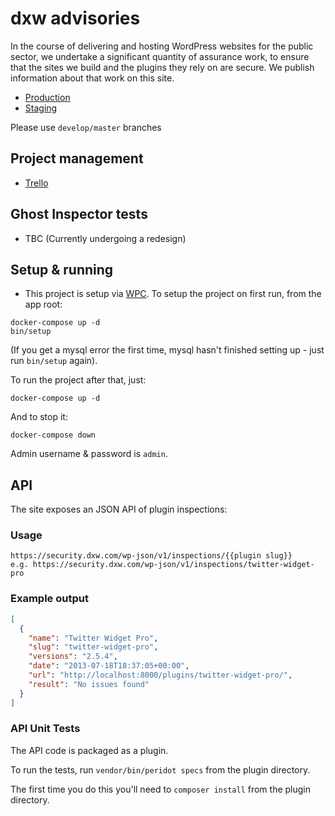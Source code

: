 # dxw advisories

In the course of delivering and hosting WordPress websites for the public sector, we undertake a significant quantity of assurance work, to ensure that the sites we build and the plugins they rely on are secure.
We publish information about that work on this site.

* [Production](https://security.dxw.com)
* [Staging](https://advisories.staging.dxw-govpress.dalmatian.dxw.net)

Please use `develop/master` branches

## Project management
- [Trello](https://trello.com/b/Yl4BLYGS/security-dxw-com)


## Ghost Inspector tests
- TBC (Currently undergoing a redesign)

## Setup & running
- This project is setup via [WPC](https://github.com/dxw/wpc). To setup the project on first run, from the app root:

```
docker-compose up -d
bin/setup
```

(If you get a mysql error the first time, mysql hasn't finished setting up - just run `bin/setup` again).

To run the project after that, just:

`docker-compose up -d`

And to stop it:

`docker-compose down`

Admin username & password is `admin`.

## API

The site exposes an JSON API of plugin inspections:

### Usage

    https://security.dxw.com/wp-json/v1/inspections/{{plugin slug}}
    e.g. https://security.dxw.com/wp-json/v1/inspections/twitter-widget-pro

### Example output

```json
[
  {
    "name": "Twitter Widget Pro",
    "slug": "twitter-widget-pro",
    "versions": "2.5.4",
    "date": "2013-07-18T18:37:05+00:00",
    "url": "http://localhost:8000/plugins/twitter-widget-pro/",
    "result": "No issues found"
  }
]
```
### API Unit Tests

The API code is packaged as a plugin.

To run the tests, run `vendor/bin/peridot specs` from the plugin directory.

The first time you do this you'll need to `composer install` from the plugin
directory.
